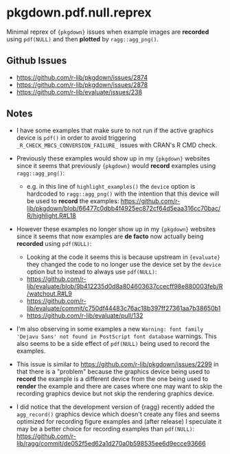 # pkgdown.pdf.null.reprex

Minimal reprex of `{pkgdown}` issues when example images are **recorded** using `pdf(NULL)` and then **plotted** by `ragg::agg_png()`.

## Github Issues

* https://github.com/r-lib/pkgdown/issues/2874
* https://github.com/r-lib/pkgdown/issues/2878
* https://github.com/r-lib/evaluate/issues/238

## Notes

* I have some examples that make sure to not run if the active graphics device is `pdf()` in order to avoid triggering `_R_CHECK_MBCS_CONVERSION_FAILURE_` issues with CRAN's R CMD check.
* Previously these examples would show up in my `{pkgdown}` websites since it seems that previously `{pkgdown}` would **record** examples using `ragg::agg_png()`:

  + e.g. in this line of `highlight_examples()` the `device` option is hardcoded to `ragg::agg_png()` with the intention that this device will be used to **record** the examples: https://github.com/r-lib/pkgdown/blob/66477c0dbb4f4925ec872cf64d5eaa316cc70bac/R/highlight.R#L18

* However these examples no longer show up in my `{pkgdown}` websites since it seems that now examples are **de facto** now actually being **recorded** using `pdf(NULL)`:

  + Looking at the code it seems this is because upstream in `{evaluate}` they changed the code to no longer use the device set by the `device` option but to instead to always use `pdf(NULL)`:

   - https://github.com/r-lib/evaluate/blob/9b412235d0d8a804603637ccecff98e880003feb/R/watchout.R#L9
   - https://github.com/r-lib/evaluate/commit/c750df44483c76ac18b397ff27361aa7b38650b1
   - https://github.com/r-lib/evaluate/pull/132

* I'm also observing in some examples a new `Warning: font family 'Dejavu Sans' not found in PostScript font database` warnings.  This also seems to be a side effect of `pdf(NULL)` being used to record the examples.

* This issue is similar to https://github.com/r-lib/pkgdown/issues/2299 in that there is a "problem" because the graphics device being used to **record** the example is a different device from the one being used to **render** the example and there are cases where one may want to skip the recording graphics device but not skip the rendering graphics device.

* I did notice that the development version of {ragg} recently added the `agg_record()` graphics device which doesn't create any files and seems optimized for recording figure examples and (after release) I speculate it may be a better choice for recording examples than `pdf(NULL)`: https://github.com/r-lib/ragg/commit/de052f5ed62a1d270a0b598535ee6d9ecce93666
